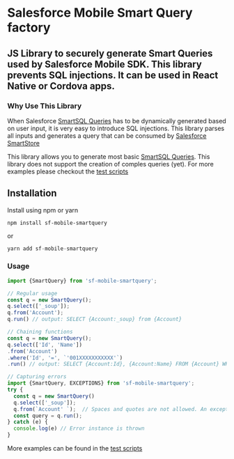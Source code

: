 # Salesforce Mobile Smart Query factory

## JS Library to securely generate Smart Queries used by Salesforce Mobile SDK. This library prevents SQL injections. It can be used in React Native or Cordova apps.

### Why Use This Library
When Salesforce [SmartSQL Queries](https://developer.salesforce.com/docs/atlas.en-us.noversion.mobile_sdk.meta/mobile_sdk/offline_smart_sql.htm) has to be dynamically generated based on user input, it is very easy to introduce SQL injections. This library parses all inputs and generates a query that can be consumed by [Salesforce SmartStore](https://developer.salesforce.com/docs/atlas.en-us.noversion.mobile_sdk.meta/mobile_sdk/offline_intro.htm)

This library allows you to generate most basic [SmartSQL Queries](https://developer.salesforce.com/docs/atlas.en-us.noversion.mobile_sdk.meta/mobile_sdk/offline_smart_sql.htm). This library does not support the creation of comples queries (yet). For more examples please checkout the [test scripts](./src/SmartQuery.test.ts)

## Installation

Install using npm or yarn

```
npm install sf-mobile-smartquery
```
or
```typescript
yarn add sf-mobile-smartquery
```


### Usage
```typescript
import {SmartQuery} from 'sf-mobile-smartquery'; 

// Regular usage
const q = new SmartQuery();
q.select(['_soup']);
q.from('Account');
q.run() // output: SELECT {Account:_soup} from {Account}

// Chaining functions
const q = new SmartQuery();
q.select(['Id', 'Name'])
.from('Account')
.where('Id', '=', `'001XXXXXXXXXXX'`)
.run() // output: SELECT {Account:Id}, {Account:Name} FROM {Account} WHERE {Account:Id} = '001XXXXXXXXXXX'

// Capturing errors
import {SmartQuery, EXCEPTIONS} from 'sf-mobile-smartquery';
try {
  const q = new SmartQuery()
  q.select(['_soup']);
  q.from(`Account' `);  // Spaces and quotes are not allowed. An exception is thrown
  const query = q.run();
} catch (e) {
  console.log(e) // Error instance is thrown
}

```

More examples can be found in the [test scripts](./src/SmartQuery.test.ts)
